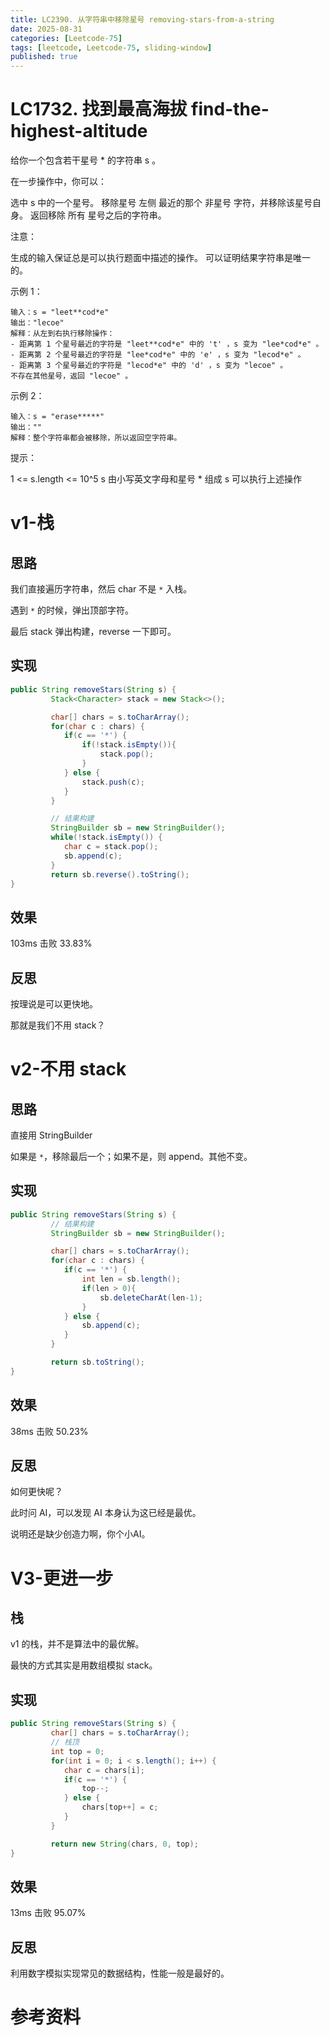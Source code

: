 ```yaml
---
title: LC2390. 从字符串中移除星号 removing-stars-from-a-string
date: 2025-08-31 
categories: [Leetcode-75]
tags: [leetcode, Leetcode-75, sliding-window]
published: true
---
```


# LC1732. 找到最高海拔 find-the-highest-altitude

给你一个包含若干星号 * 的字符串 s 。

在一步操作中，你可以：

选中 s 中的一个星号。
移除星号 左侧 最近的那个 非星号 字符，并移除该星号自身。
返回移除 所有 星号之后的字符串。

注意：

生成的输入保证总是可以执行题面中描述的操作。
可以证明结果字符串是唯一的。
 

示例 1：

```
输入：s = "leet**cod*e"
输出："lecoe"
解释：从左到右执行移除操作：
- 距离第 1 个星号最近的字符是 "leet**cod*e" 中的 't' ，s 变为 "lee*cod*e" 。
- 距离第 2 个星号最近的字符是 "lee*cod*e" 中的 'e' ，s 变为 "lecod*e" 。
- 距离第 3 个星号最近的字符是 "lecod*e" 中的 'd' ，s 变为 "lecoe" 。
不存在其他星号，返回 "lecoe" 。
```

示例 2：

```
输入：s = "erase*****"
输出：""
解释：整个字符串都会被移除，所以返回空字符串。
```

提示：

1 <= s.length <= 10^5
s 由小写英文字母和星号 * 组成
s 可以执行上述操作


# v1-栈

## 思路

我们直接遍历字符串，然后 char 不是 `*` 入栈。

遇到 `*` 的时候，弹出顶部字符。

最后 stack 弹出构建，reverse 一下即可。

## 实现

```java
public String removeStars(String s) {
         Stack<Character> stack = new Stack<>();

         char[] chars = s.toCharArray();
         for(char c : chars) {
            if(c == '*') {
                if(!stack.isEmpty()){
                    stack.pop();
                }
            } else {
                stack.push(c);
            }
         }

         // 结果构建
         StringBuilder sb = new StringBuilder();
         while(!stack.isEmpty()) {
            char c = stack.pop();
            sb.append(c);
         }
         return sb.reverse().toString(); 
}
```

## 效果

103ms 击败 33.83%

## 反思

按理说是可以更快地。

那就是我们不用 stack？

# v2-不用 stack

## 思路

直接用 StringBuilder

如果是 `*`，移除最后一个；如果不是，则 append。其他不变。

## 实现

```java
public String removeStars(String s) {
         // 结果构建
         StringBuilder sb = new StringBuilder();

         char[] chars = s.toCharArray();
         for(char c : chars) {
            if(c == '*') {
                int len = sb.length();
                if(len > 0){
                    sb.deleteCharAt(len-1);
                }
            } else {
                sb.append(c);
            }
         }

         return sb.toString(); 
}
```

## 效果

38ms 击败 50.23%

## 反思

如何更快呢？

此时问 AI，可以发现 AI 本身认为这已经是最优。

说明还是缺少创造力啊，你个小AI。

# V3-更进一步

## 栈

v1 的栈，并不是算法中的最优解。

最快的方式其实是用数组模拟 stack。

## 实现

```java
public String removeStars(String s) {
         char[] chars = s.toCharArray();
         // 栈顶
         int top = 0;
         for(int i = 0; i < s.length(); i++) {
            char c = chars[i];
            if(c == '*') {
                top--;
            } else {
                chars[top++] = c;
            }
         }

         return new String(chars, 0, top); 
}
```

## 效果

13ms 击败 95.07%

## 反思

利用数字模拟实现常见的数据结构，性能一般是最好的。

# 参考资料
